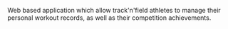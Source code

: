 Web based application which allow track'n'field athletes to manage their personal workout records, as well as their competition achievements.